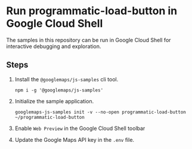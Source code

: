 # Run programmatic-load-button in Google Cloud Shell

The samples in this repository can be run in Google Cloud Shell for interactive debugging and exploration.

## Steps

1. Install the `@googlemaps/js-samples` cli tool.

    ```
    npm i -g '@googlemaps/js-samples'
    ```
1. Initialize the sample application. 
    ```
    googlemaps-js-samples init -v --no-open programmatic-load-button ~/programmatic-load-button
    ```
1. Enable `Web Preview` in the Google Cloud Shell toolbar
1. Update the Google Maps API key in the `.env` file.

